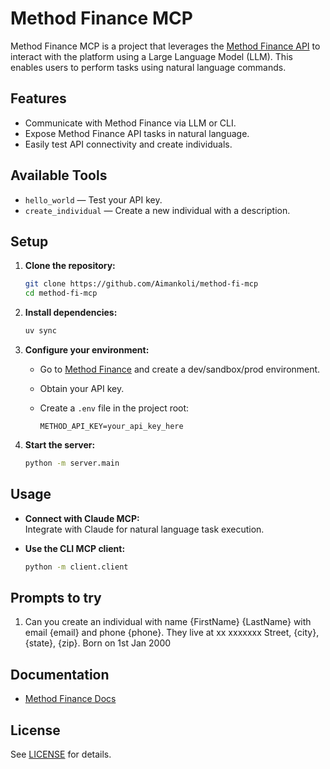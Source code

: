 # Method Finance MCP

Method Finance MCP is a project that leverages the [Method Finance API](https://docs.methodfi.com/) to interact with the platform using a Large Language Model (LLM). This enables users to perform tasks using natural language commands.

## Features

- Communicate with Method Finance via LLM or CLI.
- Expose Method Finance API tasks in natural language.
- Easily test API connectivity and create individuals.

## Available Tools

- `hello_world` — Test your API key.
- `create_individual` — Create a new individual with a description.

## Setup

1. **Clone the repository:**
    ```bash
    git clone https://github.com/Aimankoli/method-fi-mcp
    cd method-fi-mcp
    ```

2. **Install dependencies:**
    ```bash
    uv sync
    ```

3. **Configure your environment:**
    - Go to [Method Finance](https://app.methodfi.com/) and create a dev/sandbox/prod environment.
    - Obtain your API key.
    - Create a `.env` file in the project root:

      ```env
      METHOD_API_KEY=your_api_key_here
      ```

4. **Start the server:**
    ```bash
    python -m server.main
    ```

## Usage

- **Connect with Claude MCP:**  
  Integrate with Claude for natural language task execution.

- **Use the CLI MCP client:**  
  ```bash
  python -m client.client
  ```

## Prompts to try
1) Can you create an individual with name {FirstName} {LastName} with email {email} and phone {phone}. They live at xx xxxxxxx Street, {city}, {state}, {zip}. Born on 1st Jan 2000

## Documentation

- [Method Finance Docs](https://docs.methodfi.com/)

## License

See [LICENSE](./LICENSE) for details.